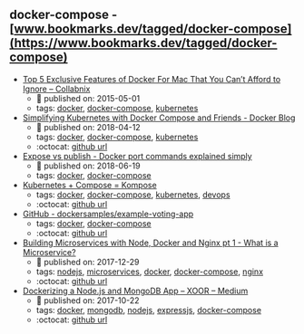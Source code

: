 docker-compose - [www.bookmarks.dev/tagged/docker-compose](https://www.bookmarks.dev/tagged/docker-compose)
---
* [Top 5 Exclusive Features of Docker For Mac That You Can’t Afford to Ignore – Collabnix](http://collabnix.com/top-5-exclusive-features-of-docker-for-mac-that-you-cant-afford-to-miss/)
    * :calendar: published on: 2015-05-01
    * tags: [docker](../tagged/docker.md), [docker-compose](../tagged/docker-compose.md), [kubernetes](../tagged/kubernetes.md)
* [Simplifying Kubernetes with Docker Compose and Friends - Docker Blog](https://blog.docker.com/2018/12/simplifying-kubernetes-with-docker-compose-and-friends/)
    * :calendar: published on: 2018-04-12
    * tags: [docker](../tagged/docker.md), [docker-compose](../tagged/docker-compose.md), [kubernetes](../tagged/kubernetes.md)
    * :octocat: [github url](https://github.com/docker/compose-on-kubernetes)
* [Expose vs publish - Docker port commands explained simply](https://medium.freecodecamp.org/expose-vs-publish-docker-port-commands-explained-simply-434593dbc9a3)
    * :calendar: published on: 2018-06-19
    * tags: [docker](../tagged/docker.md), [docker-compose](../tagged/docker-compose.md)
* [Kubernetes + Compose = Kompose](http://kompose.io/)
    * tags: [docker](../tagged/docker.md), [docker-compose](../tagged/docker-compose.md), [kubernetes](../tagged/kubernetes.md), [devops](../tagged/devops.md)
    * :octocat: [github url](https://github.com/kubernetes/kompose)
* [GitHub - dockersamples/example-voting-app](https://github.com/dockersamples/example-voting-app)
    * tags: [docker](../tagged/docker.md), [docker-compose](../tagged/docker-compose.md)
    * :octocat: [github url](https://github.com/dockersamples/example-voting-app)
* [Building Microservices with Node, Docker and Nginx pt 1 - What is a Microservice?](https://www.youtube.com/watch?v=EsCfPxjmnjo)
    * :calendar: published on: 2017-12-29
    * tags: [nodejs](../tagged/nodejs.md), [microservices](../tagged/microservices.md), [docker](../tagged/docker.md), [docker-compose](../tagged/docker-compose.md), [nginx](../tagged/nginx.md)
    * :octocat: [github url](https://github.com/fChristenson/microservices-example)
* [Dockerizing a Node.js and MongoDB App – XOOR – Medium](https://medium.com/@xoor/dockerizing-a-node-js-and-mongodb-app-f9d80fdb280e)
    * :calendar: published on: 2017-10-22
    * tags: [docker](../tagged/docker.md), [mongodb](../tagged/mongodb.md), [nodejs](../tagged/nodejs.md), [expressjs](../tagged/expressjs.md), [docker-compose](../tagged/docker-compose.md)
    * :octocat: [github url](https://github.com/mpayetta/express-node-docker)
